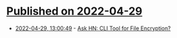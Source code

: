 # [Published on 2022-04-29](index.md)

* [2022-04-29, 13:00:49](https://news.ycombinator.com/item?id=31204523) - [Ask HN: CLI Tool for File Encryption?](https://news.ycombinator.com/item?id=31204523)
